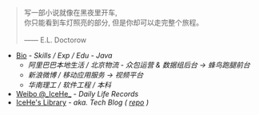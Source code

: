 <!-- > 好记性不如烂博客 -->

<!-- Done is better than perfect. -->

> 写一部小说就像在黑夜里开车, <br/>你只能看到车灯照亮的部分, 但是你却可以走完整个旅程。<br/><br/>—— E.L. Doctorow

- [Bio](/marks/bio.md) - _Skills / Exp / Edu - Java_
    - _阿里巴巴本地生活 / 北京物流 - 众包运营 & 数据组后台 → 蜂鸟跑腿前台_
    - _新浪微博 / 移动应用服务 → 视频平台_
    - _华南理工 / 软件工程 / 本科_
- [Weibo @\_IceHe\_](https://weibo.com/icedes) - _Daily Life Records_
- [IceHe's Library](https://icehe.xyz/#/) - _aka. Tech Blog ( [repo](https://github.com/IceHe/lib) )_

<!-- ### Hi there 👋 -->

<!--
**IceHe/IceHe** is a ✨ _special_ ✨ repository because its `README.md` (this file) appears on your GitHub profile.

Here are some ideas to get you started:

- 🔭 I’m currently working on ...
- 🌱 I’m currently learning ...
- 👯 I’m looking to collaborate on ...
- 🤔 I’m looking for help with ...
- 💬 Ask me about ...
- 📫 How to reach me: ...
- 😄 Pronouns: ...
- ⚡ Fun fact: ...
-->
